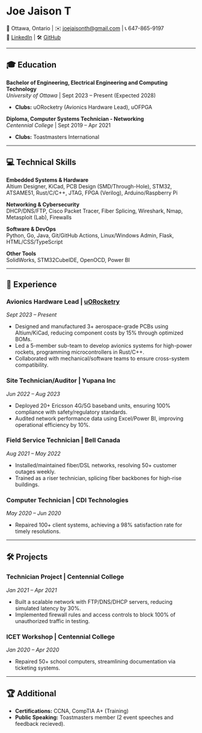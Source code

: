 # Joe Jaison T

📍 Ottawa, Ontario | ✉️ joejaisonth@gmail.com | 📞 647-865-9197  
🔗 [LinkedIn](https://www.linkedin.com/in/joe-jaison-t) | 🛠️ [GitHub](https://github.com/forever-useless)

---

## 🎓 Education

**Bachelor of Engineering, Electrical Engineering and Computing Technology**  
_University of Ottawa_ | Sept 2023 – Present (Expected 2028)

- **Clubs:** uORocketry (Avionics Hardware Lead), uOFPGA

**Diploma, Computer Systems Technician - Networking**  
_Centennial College_ | Sept 2019 – Apr 2021

- **Clubs:** Toastmasters International

---

## 💻 Technical Skills

**Embedded Systems & Hardware**  
Altium Designer, KiCad, PCB Design (SMD/Through-Hole), STM32, ATSAME51, Rust/C/C++, JTAG, FPGA (Verilog), Arduino/Raspberry Pi

**Networking & Cybersecurity**  
DHCP/DNS/FTP, Cisco Packet Tracer, Fiber Splicing, Wireshark, Nmap, Metasploit (Lab), Firewalls

**Software & DevOps**  
Python, Go, Java, Git/GitHub Actions, Linux/Windows Admin, Flask, HTML/CSS/TypeScript

**Other Tools**  
SolidWorks, STM32CubeIDE, OpenOCD, Power BI

---

## 🚀 Experience

### **Avionics Hardware Lead** | [uORocketry](https://uorocketry.ca)

_Sept 2023 – Present_

- Designed and manufactured 3+ aerospace-grade PCBs using Altium/KiCad, reducing component costs by 15% through optimized BOMs.
- Led a 5-member sub-team to develop avionics systems for high-power rockets, programming microcontrollers in Rust/C++.
- Collaborated with mechanical/software teams to ensure cross-system compatibility.

### **Site Technician/Auditor** | Yupana Inc

_Jun 2022 – Aug 2023_

- Deployed 20+ Ericsson 4G/5G baseband units, ensuring 100% compliance with safety/regulatory standards.
- Audited network performance data using Excel/Power BI, improving operational efficiency by 10%.

### **Field Service Technician** | Bell Canada

_Aug 2021 – May 2022_

- Installed/maintained fiber/DSL networks, resolving 50+ customer outages weekly.
- Trained as a riser technician, splicing fiber backbones for high-rise buildings.

### **Computer Technician** | CDI Technologies

_May 2020 – Jun 2020_

- Repaired 100+ client systems, achieving a 98% satisfaction rate for timely resolutions.

---

## 🛠️ Projects

### **Technician Project** | Centennial College

_Jan 2021 – Apr 2021_

- Built a scalable network with FTP/DNS/DHCP servers, reducing simulated latency by 30%.
- Implemented firewall rules and access controls to block 100% of unauthorized traffic in testing.

### **ICET Workshop** | Centennial College

_Jan 2020 – Apr 2020_

- Repaired 50+ school computers, streamlining documentation via ticketing systems.

---

## 🏆 Additional

- **Certifications:** CCNA, CompTIA A+ (Training)
- **Public Speaking:** Toastmasters member (2 event speeches and feedback recieved).

